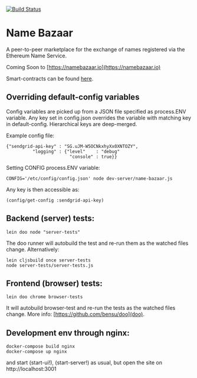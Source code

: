 [![Build Status](https://travis-ci.org/district0x/name-bazaar.svg?branch=master)](https://travis-ci.org/district0x/name-bazaar)

# Name Bazaar

A peer-to-peer marketplace for the exchange of names registered via the Ethereum Name Service.

Coming Soon to [https://namebazaar.io](https://namebazaar.io)

Smart-contracts can be found [here](https://github.com/district0x/name-bazaar/tree/master/resources/public/contracts/src).

## Overriding default-config variables

Config variables are picked up from a JSON file specified as process.ENV variable.
Any key set in config.json overrides the variable with matching key in default-config.
Hierarchical keys are deep-merged.

Example config file:

```
{"sendgrid-api-key" : "SG.uJM-W5OCNkxhyXx0XNTOZY",
          "logging" : {"level"    : "debug"
                        "console" : true}}
```

Setting CONFIG process.ENV variable:

```
CONFIG='/etc/config/config.json' node dev-server/name-bazaar.js
```

Any key is then accessible as:

```
(config/get-config :sendgrid-api-key)
```

## Backend (server) tests:

```
lein doo node "server-tests"
```

The doo runner will autobuild the test and re-run them as the watched files change.
Alternatively:

```
lein cljsbuild once server-tests
node server-tests/server-tests.js
```

## Frontend (browser) tests: 

```
lein doo chrome browser-tests
```

It will autobuild browser-test and re-run the tests as the watched files change.
More info: [https://github.com/bensu/doo](doo).

## Development env through nginx: 

```
docker-compose build nginx
docker-compose up nginx
```
and start (start-ui!), (start-server!) as usual, but open the site on http://localhost:3001
